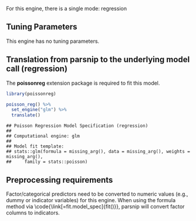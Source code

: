 


For this engine, there is a single mode: regression

## Tuning Parameters

This engine has no tuning parameters. 

## Translation from parsnip to the underlying model call  (regression)

The **poissonreg** extension package is required to fit this model.


```r
library(poissonreg)

poisson_reg() %>%
  set_engine("glm") %>%
  translate()
```

```
## Poisson Regression Model Specification (regression)
## 
## Computational engine: glm 
## 
## Model fit template:
## stats::glm(formula = missing_arg(), data = missing_arg(), weights = missing_arg(), 
##     family = stats::poisson)
```

## Preprocessing requirements


Factor/categorical predictors need to be converted to numeric values (e.g., dummy or indicator variables) for this engine. When using the formula method via \\code{\\link[=fit.model_spec]{fit()}}, parsnip will convert factor columns to indicators.


